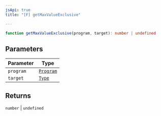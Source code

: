 ```yaml
---
jsApi: true
title: "[F] getMaxValueExclusive"

---
```

```ts
function getMaxValueExclusive(program, target): number | undefined
```

## Parameters

| Parameter | Type |
| ------ | ------ |
| `program` | [`Program`](../interfaces/Program.md) |
| `target` | [`Type`](../type-aliases/Type.md) |

## Returns

`number` \| `undefined`
